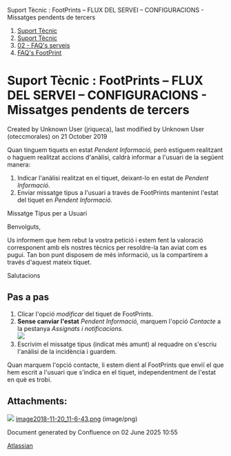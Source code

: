 Suport Tècnic : FootPrints – FLUX DEL SERVEI – CONFIGURACIONS - Missatges pendents de tercers  

1.  [Suport Tècnic](index.md)
2.  [Suport Tècnic](13893782.md)
3.  [02 - FAQ's serveis](26313393.md)
4.  [FAQ's FootPrint](28705573.md)

Suport Tècnic : FootPrints – FLUX DEL SERVEI – CONFIGURACIONS - Missatges pendents de tercers
=============================================================================================

Created by Unknown User (jriqueca), last modified by Unknown User (oteccmorales) on 21 October 2019

Quan tinguem tiquets en estat _Pendent Informació,_ però estiguem realitzant o haguem realitzat accions d'anàlisi, caldrà informar a l'usuari de la següent manera:

1.  Indicar l'anàlisi realitzat en el tiquet, deixant-lo en estat de _Pendent Informació_.
2.  Enviar missatge tipus a l'usuari a través de FootPrints mantenint l'estat del tiquet en _Pendent Informació._  
    

Missatge Tipus per a Usuari

Benvolguts,

Us informem que hem rebut la vostra petició i estem fent la valoració corresponent amb els nostres tècnics per resoldre-la tan aviat com es pugui. Tan bon punt disposem de més informació, us la compartirem a través d'aquest mateix tiquet.

Salutacions

Pas a pas
---------

1.  Clicar l'opció _modificar_ del tiquet de FootPrints.
2.  **Sense canviar l'estat** _Pendent Informació,_ marquem l'opció _Contacte_ a la pestanya _Assignats i notificacions.   
    ![](attachments/26313352/26314780.png)_ 
3.  Escrivim el missatge tipus (indicat més amunt) al requadre on s'escriu l'anàlisi de la incidència i guardem.

Quan marquem l'opció contacte, li estem dient al FootPrints que enviï el que hem escrit a l'usuari que s'indica en el tiquet, independentment de l'estat en què es trobi.

  

Attachments:
------------

![](images/icons/bullet_blue.gif) [image2018-11-20\_11-6-43.png](attachments/26313352/26314780.png) (image/png)  

Document generated by Confluence on 02 June 2025 10:55

[Atlassian](http://www.atlassian.com/)